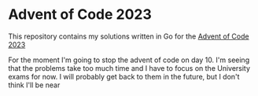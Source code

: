 # Advent of Code 2023

This repository contains my solutions written in Go for the [Advent of Code 2023](https://adventofcode.com/2023)

For the moment I'm going to stop the advent of code on day 10. I'm seeing that the problems take too much time and I have to focus on the University exams for now.
I will probably get back to them in the future, but I don't think I'll be near
